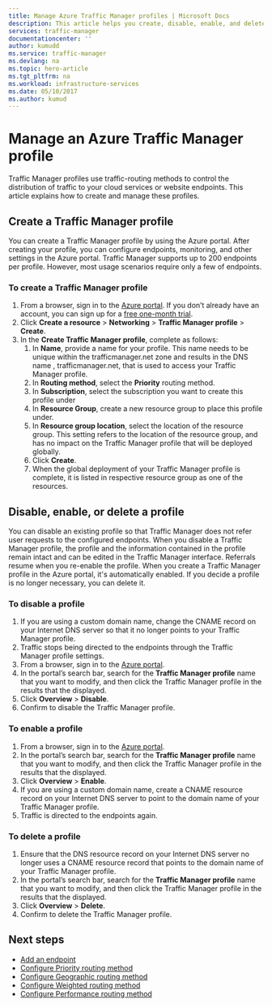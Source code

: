 ```yaml
---
title: Manage Azure Traffic Manager profiles | Microsoft Docs
description: This article helps you create, disable, enable, and delete a Azure Traffic Manager profile.
services: traffic-manager
documentationcenter: ''
author: kumudd
ms.service: traffic-manager
ms.devlang: na
ms.topic: hero-article
ms.tgt_pltfrm: na
ms.workload: infrastructure-services
ms.date: 05/10/2017
ms.author: kumud
---
```


# Manage an Azure Traffic Manager profile

Traffic Manager profiles use traffic-routing methods to control the distribution of traffic to your cloud services or website endpoints. This article explains how to create and manage these profiles.

## Create a Traffic Manager profile

You can create a Traffic Manager profile by using the Azure portal. After creating your profile, you can configure endpoints, monitoring, and other settings in the Azure portal. Traffic Manager supports up to 200 endpoints per profile. However, most usage scenarios require only a few of endpoints.

### To create a Traffic Manager profile

1. From a browser, sign in to the [Azure portal](http://portal.azure.com). If you don’t already have an account, you can sign up for a [free one-month trial](https://azure.microsoft.com/free/). 
2. Click **Create a resource** > **Networking** > **Traffic Manager profile** > **Create**.
4. In the **Create Traffic Manager profile**, complete as follows:
    1. In **Name**, provide a name for your profile. This name needs to be unique within the trafficmanager.net zone and results in the DNS name <name>, trafficmanager.net, that is used to access your Traffic Manager profile.
    2. In **Routing method**, select the **Priority** routing method.
    3. In **Subscription**, select the subscription you want to create this profile under
    4. In **Resource Group**, create a new resource group to place this profile under.
    5. In **Resource group location**, select the location of the resource group. This setting refers to the location of the resource group, and has no impact on the Traffic Manager profile that will be deployed globally.
    6. Click **Create**.
    7. When the global deployment of your Traffic Manager profile is complete, it is listed in respective resource group as one of the resources.

## Disable, enable, or delete a profile

You can disable an existing profile so that Traffic Manager does not refer user requests to the configured endpoints. When you disable a Traffic Manager profile, the profile and the information contained in the profile remain intact and can be edited in the Traffic Manager interface.  Referrals resume when you re-enable the profile. When you create a Traffic Manager profile in the Azure portal, it's automatically enabled. If you decide a profile is no longer necessary, you can delete it.

### To disable a profile

1. If you are using a custom domain name, change the CNAME record on your Internet DNS server so that it no longer points to your Traffic Manager profile.
2. Traffic stops being directed to the endpoints through the Traffic Manager profile settings.
3. From a browser, sign in to the [Azure portal](http://portal.azure.com).
2. In the portal’s search bar, search for the **Traffic Manager profile** name that you want to modify, and then click the Traffic Manager profile in the results that the displayed.
3. Click **Overview** > **Disable**.
4. Confirm to disable the Traffic Manager profile.

### To enable a profile

1. From a browser, sign in to the [Azure portal](http://portal.azure.com).
2. In the portal’s search bar, search for the **Traffic Manager profile** name that you want to modify, and then click the Traffic Manager profile in the results that the displayed.
3. Click **Overview** > **Enable**.
1. If you are using a custom domain name, create a CNAME resource record on your Internet DNS server to point to the domain name of your Traffic Manager profile.
2. Traffic is directed to the endpoints again.

### To delete a profile

1. Ensure that the DNS resource record on your Internet DNS server no longer uses a CNAME resource record that points to the domain name of your Traffic Manager profile.
2. In the portal’s search bar, search for the **Traffic Manager profile** name that you want to modify, and then click the Traffic Manager profile in the results that the displayed.
3. Click **Overview** > **Delete**.
4. Confirm to delete the Traffic Manager profile.

## Next steps

* [Add an endpoint](traffic-manager-endpoints.md)
* [Configure Priority routing method](traffic-manager-configure-priority-routing-method.md)
* [Configure Geographic routing method](traffic-manager-configure-geographic-routing-method.md) 
* [Configure Weighted routing method](traffic-manager-configure-weighted-routing-method.md)
* [Configure Performance routing method](traffic-manager-configure-performance-routing-method.md)
